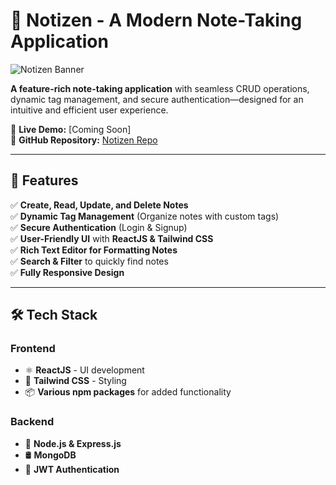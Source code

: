 # 📒 Notizen - A Modern Note-Taking Application  

![Notizen Banner](https://startinfinity.s3.us-east-2.amazonaws.com/production/blog/post/27/main/hxz0RhMzDeHogUZK0JNA82JabI3IstKUUbYB3dD8.png)  

**A feature-rich note-taking application** with seamless CRUD operations, dynamic tag management, and secure authentication—designed for an intuitive and efficient user experience.  

🔗 **Live Demo:** [Coming Soon]  
📂 **GitHub Repository:** [Notizen Repo](#)  

---

## 🚀 Features  
✅ **Create, Read, Update, and Delete Notes**  
✅ **Dynamic Tag Management** (Organize notes with custom tags)  
✅ **Secure Authentication** (Login & Signup)  
✅ **User-Friendly UI** with **ReactJS & Tailwind CSS**  
✅ **Rich Text Editor for Formatting Notes**  
✅ **Search & Filter** to quickly find notes  
✅ **Fully Responsive Design**  

---

## 🛠️ Tech Stack  

### **Frontend**  
- ⚛️ **ReactJS** - UI development  
- 🎨 **Tailwind CSS** - Styling  
- 📦 **Various npm packages** for added functionality  

### **Backend**
- 🌿 **Node.js & Express.js**  
- 🛢 **MongoDB**  
- 🔐 **JWT Authentication**  

